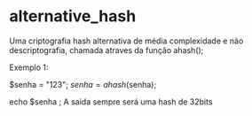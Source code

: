 # alternative_hash
Uma criptografia hash alternativa de média complexidade e não descriptografia, chamada atraves da função ahash();

Exemplo 1:

$senha = "123";
$senha = ahash($senha);

echo $senha  ; 
A saida sempre será uma hash de 32bits

